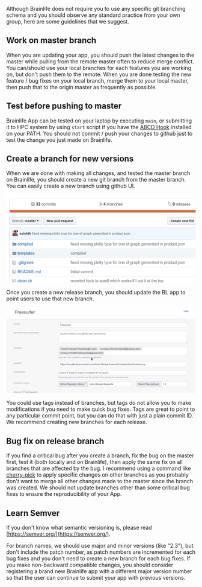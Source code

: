 
Although Brainlife does not require you to use any specific git branching schema and you should observe any standard practice from your own group, here are some guidelines that we suggest.

<!--
## 1. git pull often

Before you start editing your app on your local machine each day, be sure to pull from origin. 

```
git pull
```

You should git pull as often as you can to reduce possible merge issues down the road. When you are done testing your changes, git push to origin master.

!!! hint "git rebase"
    See [git rebase](https://www.atlassian.com/git/tutorials/merging-vs-rebasing) if you are not familiar with rebasing. It could help with keeping our commit log clean.
-->

## Work on master branch

When you are updating your app, you should push the latest changes to the master while pulling from the remote master often to reduce merge conflict. You can/should use your local branches for each features you are working on, but don't push them to the remote. When you are done testing the new feature / bug fixes on your local branch, merge them to your local master, then push that to the origin master as frequently as possible.

## Test before pushing to master

Brainlife App can be tested on your laptop by executing `main`, or submitting it to HPC system by using `start` script if you have the [ABCD Hook](https://brainlife.io/docs/resources/register/#abcd-default-hooks) installed on your PATH. You should not commit / push your changes to github just to test the change you just made on Brainlife.

## Create a branch for new versions

When we are done with making all changes, and tested the master branch on Brainlife, you should create a new git branch from the master branch. You can easily create a new branch using github UI. 

![branch](/docs/img/versioning.branch.gif)

Once you create a new release branch, you should update the BL app to point users to use that new branch.

![branch](/docs/img/versioning.app.gif)

You could use tags instead of branches, but tags do not allow you to make modifications if you need to make quick bug fixes. Tags are great to point to any particular commit point, but you can do that with just a plain commit ID. We recommend creating new branches for each release.

## Bug fix on release branch

If you find a critical bug after you create a branch, fix the bug on the master first, test it (both locally and on Brainlife), then apply the same fix on all branches that are affected by the bug. I recommend using a command like [cherry-pick](https://git-scm.com/docs/git-cherry-pick) to apply specific changes on other branches as you probably don't want to merge all other changes made to the master since the branch was created. We should not update branches other than some critical bug fixes to ensure the reproducibility of your App.

## Learn Semver

If you don't know what semantic versioning is, please read [https://semver.org/](https://semver.org/).

For branch names, we should use major and minor versions (like "2.3"), but don't include the patch number, as patch numbers are incremented for each bug fixes and you don't need to create a new branch for each bug fixes. If you make non-backward compatible changes, you should consider registering a brand new Brainlife app with a different major version number so that the user can continue to submit your app with previous versions.
